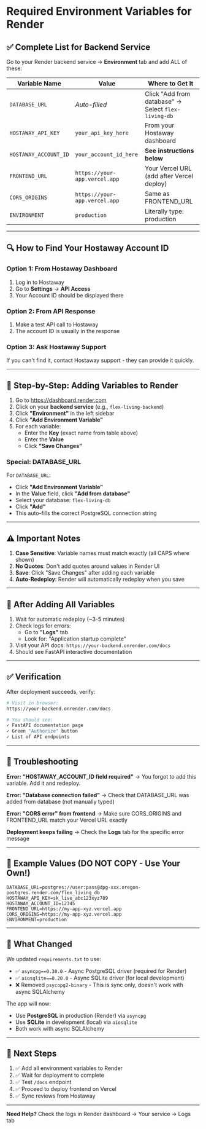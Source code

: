 # Required Environment Variables for Render

## ✅ Complete List for Backend Service

Go to your Render backend service → **Environment** tab and add ALL of these:

| Variable Name | Value | Where to Get It |
|--------------|-------|-----------------|
| `DATABASE_URL` | *Auto-filled* | Click "Add from database" → Select `flex-living-db` |
| `HOSTAWAY_API_KEY` | `your_api_key_here` | From your Hostaway dashboard |
| `HOSTAWAY_ACCOUNT_ID` | `your_account_id_here` | **See instructions below** |
| `FRONTEND_URL` | `https://your-app.vercel.app` | Your Vercel URL (add after Vercel deploy) |
| `CORS_ORIGINS` | `https://your-app.vercel.app` | Same as FRONTEND_URL |
| `ENVIRONMENT` | `production` | Literally type: production |

---

## 🔍 How to Find Your Hostaway Account ID

### Option 1: From Hostaway Dashboard
1. Log in to Hostaway
2. Go to **Settings** → **API Access**
3. Your Account ID should be displayed there

### Option 2: From API Response
1. Make a test API call to Hostaway
2. The account ID is usually in the response

### Option 3: Ask Hostaway Support
If you can't find it, contact Hostaway support - they can provide it quickly.

---

## 📝 Step-by-Step: Adding Variables to Render

1. Go to https://dashboard.render.com
2. Click on your **backend service** (e.g., `flex-living-backend`)
3. Click **"Environment"** in the left sidebar
4. Click **"Add Environment Variable"**
5. For each variable:
   - Enter the **Key** (exact name from table above)
   - Enter the **Value**
   - Click **"Save Changes"**

### Special: DATABASE_URL

For `DATABASE_URL`:
- Click **"Add Environment Variable"**
- In the **Value** field, click **"Add from database"**
- Select your database: `flex-living-db`
- Click **"Add"**
- This auto-fills the correct PostgreSQL connection string

---

## ⚠️ Important Notes

1. **Case Sensitive**: Variable names must match exactly (all CAPS where shown)
2. **No Quotes**: Don't add quotes around values in Render UI
3. **Save**: Click "Save Changes" after adding each variable
4. **Auto-Redeploy**: Render will automatically redeploy when you save

---

## 🔄 After Adding All Variables

1. Wait for automatic redeploy (~3-5 minutes)
2. Check logs for errors:
   - Go to **"Logs"** tab
   - Look for: "Application startup complete"
3. Visit your API docs: `https://your-backend.onrender.com/docs`
4. Should see FastAPI interactive documentation

---

## ✅ Verification

After deployment succeeds, verify:

```bash
# Visit in browser:
https://your-backend.onrender.com/docs

# You should see:
✓ FastAPI documentation page
✓ Green "Authorize" button
✓ List of API endpoints
```

---

## 🐛 Troubleshooting

**Error: "HOSTAWAY_ACCOUNT_ID field required"**
→ You forgot to add this variable. Add it and redeploy.

**Error: "Database connection failed"**
→ Check that DATABASE_URL was added from database (not manually typed)

**Error: "CORS error" from frontend**
→ Make sure CORS_ORIGINS and FRONTEND_URL match your Vercel URL exactly

**Deployment keeps failing**
→ Check the **Logs** tab for the specific error message

---

## 🎯 Example Values (DO NOT COPY - Use Your Own!)

```
DATABASE_URL=postgres://user:pass@dpg-xxx.oregon-postgres.render.com/flex_living_db
HOSTAWAY_API_KEY=sk_live_abc123xyz789
HOSTAWAY_ACCOUNT_ID=12345
FRONTEND_URL=https://my-app-xyz.vercel.app
CORS_ORIGINS=https://my-app-xyz.vercel.app
ENVIRONMENT=production
```

---

## 📌 What Changed

We updated `requirements.txt` to use:
- ✅ `asyncpg==0.30.0` - Async PostgreSQL driver (required for Render)
- ✅ `aiosqlite==0.20.0` - Async SQLite driver (for local development)
- ❌ Removed `psycopg2-binary` - This is sync only, doesn't work with async SQLAlchemy

The app will now:
- Use **PostgreSQL** in production (Render) via `asyncpg`
- Use **SQLite** in development (local) via `aiosqlite`
- Both work with async SQLAlchemy

---

## 🚀 Next Steps

1. ✅ Add all environment variables to Render
2. ✅ Wait for deployment to complete
3. ✅ Test `/docs` endpoint
4. ✅ Proceed to deploy frontend on Vercel
5. ✅ Sync reviews from Hostaway

---

**Need Help?** Check the logs in Render dashboard → Your service → Logs tab
